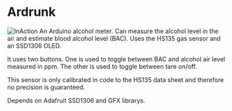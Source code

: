 # Ardrunk
![InAction](https://user-images.githubusercontent.com/77292980/171996718-92c997cc-f837-4ede-83d3-913651775b0e.jpg)
An Arduino alcohol meter. Can measure the alcohol level in the air and estimate blood alcohol level (BAC). Uses the HS135 gas sensor and an SSD1306 OLED. 

It uses two buttons. One is used to toggle between BAC and alcohol air level measured in ppm. The other is used to toggle between tare on/off. 

This sensor is only calibrated in code to the HS135 data sheet and therefore no precision is guaranteed. 

Depends on Adafruit SSD1306 and GFX librarys. 
